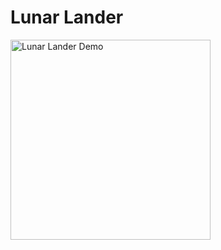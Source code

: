 # Lunar Lander

<img src="https://www.gymlibrary.dev/_images/lunar_lander.gif" alt="Lunar Lander Demo" width="320">
